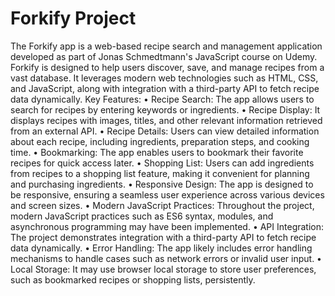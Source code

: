 # Forkify Project

The Forkify app is a web-based recipe search and management application developed as part of Jonas Schmedtmann's JavaScript course on Udemy. Forkify is designed to help users discover, save, and manage recipes from a vast database. It leverages modern web technologies such as HTML, CSS, and JavaScript, along with integration with a third-party API to fetch recipe data dynamically.
Key Features:
• Recipe Search: The app allows users to search for recipes by entering keywords or ingredients.
• Recipe Display: It displays recipes with images, titles, and other relevant information retrieved from an external API.
• Recipe Details: Users can view detailed information about each recipe, including ingredients, preparation steps, and cooking time.
• Bookmarking: The app enables users to bookmark their favorite recipes for quick access later.
• Shopping List: Users can add ingredients from recipes to a shopping list feature, making it convenient for planning and purchasing ingredients.
• Responsive Design: The app is designed to be responsive, ensuring a seamless user experience across various devices and screen sizes.
• Modern JavaScript Practices: Throughout the project, modern JavaScript practices such as ES6 syntax, modules, and asynchronous programming may have been implemented.
• API Integration: The project demonstrates integration with a third-party API to fetch recipe data dynamically.
• Error Handling: The app likely includes error handling mechanisms to handle cases such as network errors or invalid user input.
• Local Storage: It may use browser local storage to store user preferences, such as bookmarked recipes or shopping lists, persistently.

